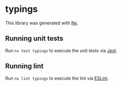 # typings

This library was generated with [Nx](https://nx.dev).

## Running unit tests

Run `nx test typings` to execute the unit tests via [Jest](https://jestjs.io).

## Running lint

Run `nx lint typings` to execute the lint via [ESLint](https://eslint.org/).
